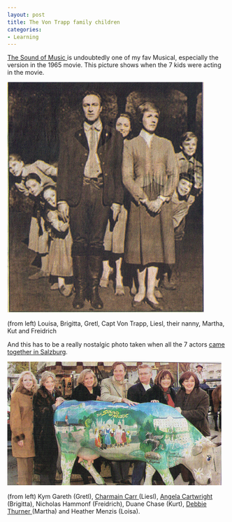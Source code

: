 ```yaml
---
layout: post
title: The Von Trapp family children
categories:
- Learning
---
```



[The Sound of Music ](http://www.imdb.com/title/tt0059742/)is undoubtedly one of my fav Musical, especially the version in the 1965 movie. This picture shows when the 7 kids were acting in the movie.

![](/img/vontrap2.jpg)

(from left) Louisa, Brigitta, Gretl, Capt Von Trapp, Liesl, their nanny, Martha, Kut and Freidrich

And this has to be a really nostalgic photo taken when all the 7 actors [came together in Salzburg](http://www.sound-of-music.com/reunion/).

![](/img/vontrap1.jpg)

(from left) Kym Gareth (Gretl), [Charmain Carr ](http://www.charmiancarr.com/)(Liesl), [Angela Cartwright ](http://www.angela-cartwright.com/)(Brigitta), Nicholas Hammonf (Freidrich), Duane Chase (Kurt), [Debbie Thurner ](http://www.debbieturneroriginals.com/biography.htm)(Martha) and Heather Menzis (Loisa).
